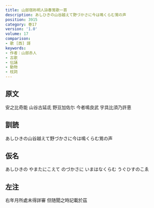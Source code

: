 ```yaml
---
title: 山部宿祢明人詠春鴬歌一首
description: あしひきの山谷越えて野づかさに今は鳴くらむ鴬の声
position: 3915
category: 巻17
version: '1.0'
volume: 17
comparison:
- 歌 [西] 謌
keywords:
- 作者：山部赤人
- 古歌
- 伝誦
- 動物
- 枕詞
---
```


## 原文

安之比奇能 山谷古延氐 野豆加佐尓 今者鳴良武 宇具比須乃許恵

## 訓読

あしひきの山谷越えて野づかさに今は鳴くらむ鴬の声

## 仮名

あしひきの やまたにこえて のづかさに いまはなくらむ うぐひすのこゑ

## 左注

右年月所處未得詳審 但随聞之時記載於茲
